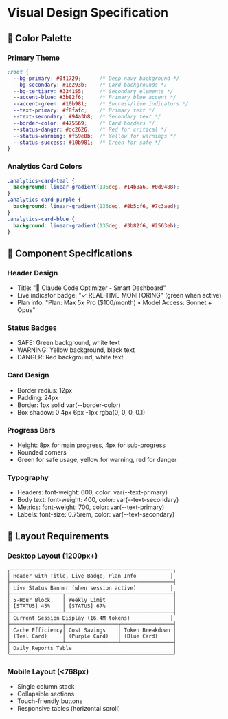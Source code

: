 # Visual Design Specification

## 🎨 Color Palette

### Primary Theme
```css
:root {
  --bg-primary: #0f1729;      /* Deep navy background */
  --bg-secondary: #1e293b;    /* Card backgrounds */
  --bg-tertiary: #334155;     /* Secondary elements */
  --accent-blue: #3b82f6;     /* Primary blue accent */
  --accent-green: #10b981;    /* Success/live indicators */
  --text-primary: #f8fafc;    /* Primary text */
  --text-secondary: #94a3b8;  /* Secondary text */
  --border-color: #475569;    /* Card borders */
  --status-danger: #dc2626;   /* Red for critical */
  --status-warning: #f59e0b;  /* Yellow for warnings */
  --status-success: #10b981;  /* Green for safe */
}
```

### Analytics Card Colors
```css
.analytics-card-teal { 
  background: linear-gradient(135deg, #14b8a6, #0d9488); 
}
.analytics-card-purple { 
  background: linear-gradient(135deg, #8b5cf6, #7c3aed); 
}
.analytics-card-blue { 
  background: linear-gradient(135deg, #3b82f6, #2563eb); 
}
```

## 📐 Component Specifications

### Header Design
- Title: "🚀 Claude Code Optimizer - Smart Dashboard"
- Live indicator badge: "✓ REAL-TIME MONITORING" (green when active)
- Plan info: "Plan: Max 5x Pro ($100/month) • Model Access: Sonnet + Opus"

### Status Badges
- SAFE: Green background, white text
- WARNING: Yellow background, black text  
- DANGER: Red background, white text

### Card Design
- Border radius: 12px
- Padding: 24px
- Border: 1px solid var(--border-color)
- Box shadow: 0 4px 6px -1px rgba(0, 0, 0, 0.1)

### Progress Bars
- Height: 8px for main progress, 4px for sub-progress
- Rounded corners
- Green for safe usage, yellow for warning, red for danger

### Typography
- Headers: font-weight: 600, color: var(--text-primary)
- Body text: font-weight: 400, color: var(--text-secondary)  
- Metrics: font-weight: 700, color: var(--text-primary)
- Labels: font-size: 0.75rem, color: var(--text-secondary)

## 📱 Layout Requirements

### Desktop Layout (1200px+)
```
┌─────────────────────────────────────────────────────┐
│ Header with Title, Live Badge, Plan Info           │
├─────────────────────────────────────────────────────┤
│ Live Status Banner (when session active)           │
├─────────────────┬───────────────────────────────────┤
│ 5-Hour Block    │ Weekly Limit                      │
│ [STATUS] 45%    │ [STATUS] 67%                      │
├─────────────────┴───────────────────────────────────┤
│ Current Session Display (16.4M tokens)             │
├─────────────────┬─────────────────┬─────────────────┤
│ Cache Efficiency│ Cost Savings    │ Token Breakdown │
│ (Teal Card)     │ (Purple Card)   │ (Blue Card)     │
├─────────────────┴─────────────────┴─────────────────┤
│ Daily Reports Table                                 │
└─────────────────────────────────────────────────────┘
```

### Mobile Layout (<768px)
- Single column stack
- Collapsible sections
- Touch-friendly buttons
- Responsive tables (horizontal scroll)